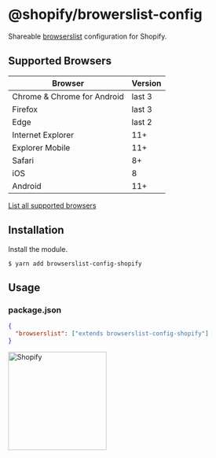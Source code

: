 # @shopify/browerslist-config

Shareable [browserslist](https://github.com/ai/browserslist) configuration for Shopify.

## Supported Browsers

| Browser                     | Version |
| --------------------------- | ------- |
| Chrome & Chrome for Android | last 3  |
| Firefox                     | last 3  |
| Edge                        | last 2  |
| Internet Explorer           | 11+     |
| Explorer Mobile             | 11+     |
| Safari                      | 8+      |
| iOS                         | 8       |
| Android                     | 11+     |

[List all supported browsers](http://browserl.ist/?q=last+3+chrome+versions%2C+last+3+firefox+versions%2C+last+2+versions%2C+safari+%3E%3D+8%2C+ios+%3E%3D+8%2C+ie+%3E%3D+11%2C+explorermobile+%3E%3D+11%2C+android+%3E%3D+4.4)

## Installation

Install the module.

```shell
$ yarn add browserslist-config-shopify
```

## Usage

### package.json

```json
{
  "browserslist": ["extends browserslist-config-shopify"]
}
```

<a href="http://www.shopify.com/"><img src="https://cdn.shopify.com/assets2/press/brand/shopify-logo-main-small-f029fcaf14649a054509f6790ce2ce94d1f1c037b4015b4f106c5a67ab033f5b.png" alt="Shopify" width="200" /></a>

